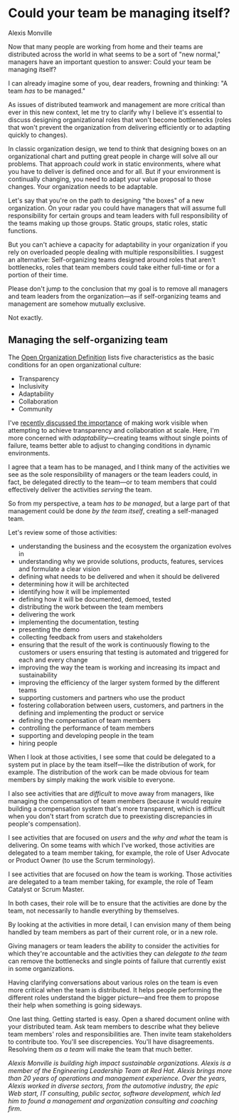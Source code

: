 # Could your team be managing itself?
Alexis Monville

Now that many people are working from home and their teams are distributed across the world in what seems to be a sort of "new normal," managers have an important question to answer: Could your team be managing itself?

I can already imagine some of you, dear readers, frowning and thinking: "A team *has* to be managed."

As issues of distributed teamwork and management are more critical than ever in this new context, let me try to clarify why I believe it's essential to discuss designing organizational roles that won't become bottlenecks (roles that won't prevent the organization from delivering efficiently or to adapting quickly to changes).

In classic organization design, we tend to think that designing boxes on an organizational chart and putting great people in charge will solve all our problems.
That approach *could* work in static environments, where what you have to deliver is defined once and for all.
But if your environment is continually changing, you need to adapt your value proposal to those changes.
Your organization needs to be adaptable.

Let's say that you're on the path to designing "the boxes" of a new organization.
On your radar you could have managers that will assume full responsibility for certain groups and team leaders with full responsibility of the teams making up those groups.
Static groups, static roles, static functions.

But you can't achieve a capacity for adaptability in your organization if you rely on overloaded people dealing with multiple responsibilities.
I suggest an alternative: Self-organizing teams designed around roles that aren't bottlenecks, roles that team members could take either full-time or for a portion of their time.

Please don't jump to the conclusion that my goal is to remove all managers and team leaders from the organization—as if self-organizing teams and management are somehow mutually exclusive.

Not exactly.

## Managing the self-organizing team
The [Open Organization Definition](https://opensource.com/open-organization/resources/open-org-definition) lists five characteristics as the basic conditions for an open organizational culture:

- Transparency
- Inclusivity
- Adaptability
- Collaboration
- Community

I've [recently discussed the importance](https://opensource.com/article/18/7/high-impact-teams) of making work visible when attempting to achieve transparency and collaboration at scale.
Here, I'm more concerned with *adaptability*—creating teams without single points of failure, teams better able to adjust to changing conditions in dynamic environments.

I agree that a team has to be managed, and I think many of the activities we see as the sole responsibility of managers or the team leaders could, in fact, be delegated directly to the team—or to team members that could effectively deliver the activities *serving* the team.

So from my perspective, a team *has to be managed*, but a large part of that management could be done *by the team itself*, creating a self-managed team.

Let's review some of those activities:

- understanding the business and the ecosystem the organization evolves in
- understanding why we provide solutions, products, features, services and formulate a clear vision
- defining what needs to be delivered and when it should be delivered
- determining how it will be architected
- identifying how it will be implemented
- defining how it will be documented, demoed, tested
- distributing the work between the team members
- delivering the work
- implementing the documentation, testing
- presenting the demo
- collecting feedback from users and stakeholders
- ensuring that the result of the work is continuously flowing to the customers or users ensuring that testing is automated and triggered for each and every change
- improving the way the team is working and increasing its impact and sustainability
- improving the efficiency of the larger system formed by the different teams
- supporting customers and partners who use the product
- fostering collaboration between users, customers, and partners in the defining and implementing the product or service
- defining the compensation of team members
- controlling the performance of team members
- supporting and developing people in the team
- hiring people

When I look at those activities, I see some that could be delegated to a system put in place by the team itself—like the distribution of work, for example.
The distribution of the work can be made obvious for team members by simply making the work visible to everyone.

I also see activities that are *difficult* to move away from managers, like managing the compensation of team members (because it would require building a compensation system that's more transparent, which is difficult when you don't start from scratch due to preexisting discrepancies in people's compensation).

I see activities that are focused on *users* and the *why and what* the team is delivering.
On some teams with which I've worked, those activities are delegated to a team member taking, for example, the role of User Advocate or Product Owner (to use the Scrum terminology).

I see activities that are focused on *how* the team is working.
Those activities are delegated to a team member taking, for example, the role of Team Catalyst or Scrum Master.

In both cases, their role will be to ensure that the activities are done by the team, not necessarily to handle everything by themselves.

By looking at the activities in more detail, I can envision many of them being handled by team members as part of their current role, or in a new role.

Giving managers or team leaders the ability to consider the activities for which they're accountable and the activities they can *delegate to the team* can remove the bottlenecks and single points of failure that currently exist in some organizations.

Having clarifying conversations about various roles on the team is even more critical when the team is distributed.
It helps people performing the different roles understand the bigger picture—and free them to propose their help when something is going sideways.

One last thing.
Getting started is easy.
Open a shared document online with your distributed team.
Ask team members to describe what they believe team members' roles and responsibilities are.
Then invite team stakeholders to contribute too.
You'll see discrepencies.
You'll have disagreements.
Resolving them *as a team* will make the team that much better.

*Alexis Monville is building high impact sustainable organizations.
Alexis is a member of the Engineering Leadership Team at Red Hat.
Alexis brings more than 20 years of operations and management experience.
Over the years, Alexis worked in diverse sectors, from the automotive industry, the epic Web start, IT consulting, public sector, software development, which led him to found a management and organization consulting and coaching firm.*
